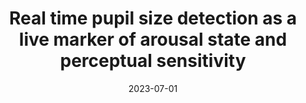 ---
title: "Real time pupil size detection as a live marker of arousal state and perceptual sensitivity"
project_id: consciousness
date: 2023-07-01
conference_id: "OHBM_2023"
presenters:
   - victoria_gobo
   - javier_gonzalez-castillo
   - joshua_teves
   - peter_bandettini
   - sharif_kronemer
summary: ""
file: /assets/presentations/Gobo_et_al_OHBM2023_Real_Time_Poster_2023.pdf
filename: Gobo_et_al_OHBM2023_Real_Time_Poster_2023.pdf
layout: presentation
---